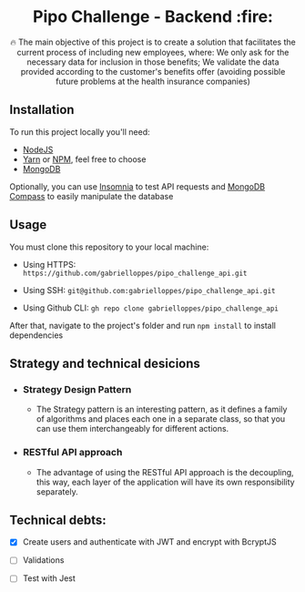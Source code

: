 <h1 align="center">
Pipo Challenge - Backend :fire:
</h1>

<p align="center">
🔥 The main objective of this project is to create a solution that facilitates the current process of including new employees, where: We only ask for the necessary data for inclusion in those benefits; We validate the data provided according to the customer's benefits offer (avoiding possible future problems at the health insurance companies)
</p>

## Installation

To run this project locally you'll need:<br>

- [NodeJS](https://nodejs.org/en/)
- [Yarn](https://yarnpkg.com/) or [NPM](https://www.npmjs.com/), feel free to choose
- [MongoDB](https://www.mongodb.com/)

Optionally, you can use [Insomnia](https://insomnia.rest/) to test API requests and [MongoDB Compass](https://www.mongodb.com/products/compass) to easily manipulate the database

## Usage

You must clone this repository to your local machine:<br>

- Using HTTPS:
  `https://github.com/gabrielloppes/pipo_challenge_api.git`

- Using SSH:
  `git@github.com:gabrielloppes/pipo_challenge_api.git`

- Using Github CLI:
  `gh repo clone gabrielloppes/pipo_challenge_api`

After that, navigate to the project's folder and run `npm install` to install dependencies

## Strategy and technical desicions

- ### Strategy Design Pattern<br>

  - The Strategy pattern is an interesting pattern, as it defines a family of algorithms and places each one in a separate class, so that you can use them interchangeably for different actions.

- ### RESTful API approach<br>
  - The advantage of using the RESTful API approach is the decoupling, this way, each layer of the application will have its own responsibility separately.

## Technical debts:

- [x] Create users and authenticate with JWT and encrypt with BcryptJS

- [ ] Validations

- [ ] Test with Jest
